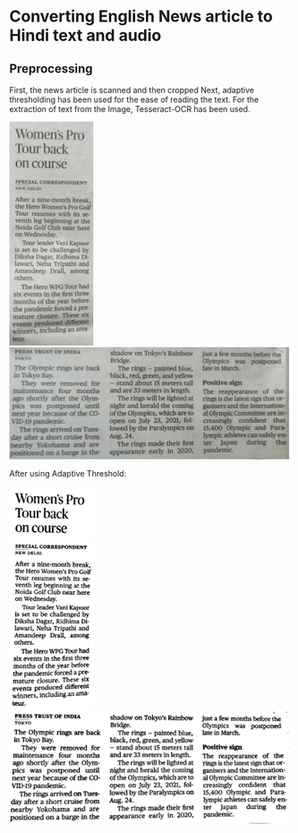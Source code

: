 # Converting English News article to Hindi text and audio 

## Preprocessing 

First, the news article is scanned and then cropped
Next, adaptive thresholding has been used for the ease of reading the text.
For the extraction of text from the Image, Tesseract-OCR has been used.

<img src="https://github.com/Arnabdas11/EnglishToHindiArticleConverter/blob/main/Repo/Women%20Tour/photo_2022-02-03_12-14-48.jpg" width="150" height="400">		<img src="https://github.com/Arnabdas11/EnglishToHindiArticleConverter/blob/main/Repo/Olympics/photo_2022-02-03_12-14-581.jpg" width="500" height="200">

After using Adaptive Threshold:

<img src="https://github.com/Arnabdas11/EnglishToHindiArticleConverter/blob/main/Repo/Women%20Tour/Thresholded%20(1).jpg" width="150" height="400">		<img src="https://github.com/Arnabdas11/EnglishToHindiArticleConverter/blob/main/Repo/Olympics/Thresholded.jpg" width="500" height="200">
